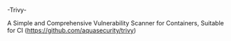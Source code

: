 -Trivy-

A Simple and Comprehensive Vulnerability Scanner for Containers, Suitable for CI (https://github.com/aquasecurity/trivy)
